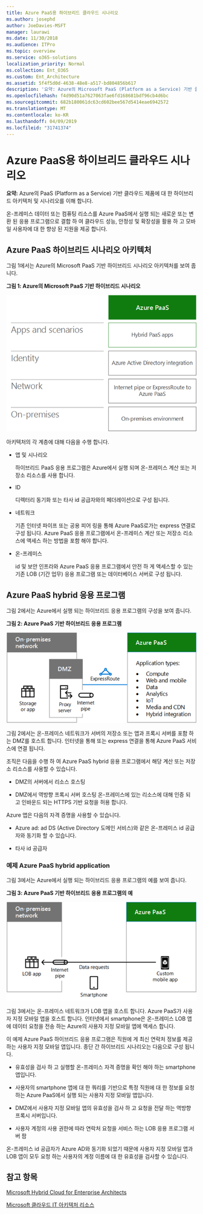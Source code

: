 ```yaml
---
title: Azure PaaS용 하이브리드 클라우드 시나리오
ms.author: josephd
author: JoeDavies-MSFT
manager: laurawi
ms.date: 11/30/2018
ms.audience: ITPro
ms.topic: overview
ms.service: o365-solutions
localization_priority: Normal
ms.collection: Ent_O365
ms.custom: Ent_Architecture
ms.assetid: 5f4f5d0d-4638-48e8-a517-bd804856b617
description: '요약: Azure의 Microsoft PaaS (Platform as a Service) 기반 클라우드 제품에 대 한 하이브리드 아키텍처 및 시나리오를 이해 합니다.'
ms.openlocfilehash: f4d90d51a7627063fae6fd168681bdf96cb4d6bc
ms.sourcegitcommit: 682b180061dc63cd602bee567d5414eae6942572
ms.translationtype: MT
ms.contentlocale: ko-KR
ms.lasthandoff: 04/09/2019
ms.locfileid: "31741374"
---
```

# <a name="hybrid-cloud-scenarios-for-azure-paas"></a>Azure PaaS용 하이브리드 클라우드 시나리오

 **요약:** Azure의 PaaS (Platform as a Service) 기반 클라우드 제품에 대 한 하이브리드 아키텍처 및 시나리오를 이해 합니다.
  
온-프레미스 데이터 또는 컴퓨팅 리소스를 Azure PaaS에서 실행 되는 새로운 또는 변환 된 응용 프로그램으로 결합 하 여 클라우드 성능, 안정성 및 확장성을 활용 하 고 모바일 사용자에 대 한 향상 된 지원을 제공 합니다. 
  
## <a name="azure-paas-hybrid-scenario-architecture"></a>Azure PaaS 하이브리드 시나리오 아키텍처

그림 1에서는 Azure의 Microsoft PaaS 기반 하이브리드 시나리오 아키텍처를 보여 줍니다.
  
**그림 1: Azure의 Microsoft PaaS 기반 하이브리드 시나리오**

![Azure의 Microsoft PaaS 기반 하이브리드 시나리오](media/Hybrid-Poster/Hybrid-Cloud-Stack-PaaS.png)
  
아키텍처의 각 계층에 대해 다음을 수행 합니다.
  
- 앱 및 시나리오
    
    하이브리드 PaaS 응용 프로그램은 Azure에서 실행 되며 온-프레미스 계산 또는 저장소 리소스를 사용 합니다.
    
- ID
    
    디렉터리 동기화 또는 타사 id 공급자와의 페더레이션으로 구성 됩니다.
    
- 네트워크
    
    기존 인터넷 파이프 또는 공용 피어 링을 통해 Azure PaaS로가는 express 연결로 구성 됩니다. Azure PaaS 응용 프로그램에서 온-프레미스 계산 또는 저장소 리소스에 액세스 하는 방법을 포함 해야 합니다.
    
- 온-프레미스
    
    id 및 보안 인프라와 Azure PaaS 응용 프로그램에서 안전 하 게 액세스할 수 있는 기존 LOB (기간 업무) 응용 프로그램 또는 데이터베이스 서버로 구성 됩니다.
    
## <a name="azure-paas-hybrid-application"></a>Azure PaaS hybrid 응용 프로그램

그림 2에서는 Azure에서 실행 되는 하이브리드 응용 프로그램의 구성을 보여 줍니다.
  
**그림 2: Azure PaaS 기반 하이브리드 응용 프로그램**

![Azure PaaS 기반 하이브리드 응용 프로그램](media/Hybrid-Poster/Hybrid-Cloud-Stack-PaaS-Apps.png)
  
그림 2에서는 온-프레미스 네트워크가 서버의 저장소 또는 앱과 프록시 서버를 포함 하는 DMZ를 호스트 합니다. 인터넷을 통해 또는 express 연결을 통해 Azure PaaS 서비스에 연결 됩니다.
  
조직은 다음을 수행 하 여 Azure PaaS hybrid 응용 프로그램에서 해당 계산 또는 저장소 리소스를 사용할 수 있습니다.
  
- DMZ의 서버에서 리소스 호스팅
    
- DMZ에서 역방향 프록시 서버 호스팅 온-프레미스에 있는 리소스에 대해 인증 되 고 인바운드 되는 HTTPS 기반 요청을 허용 합니다.
    
Azure 앱은 다음의 자격 증명을 사용할 수 있습니다.
  
- Azure ad: ad DS (Active Directory 도메인 서비스)와 같은 온-프레미스 id 공급자와 동기화 할 수 있습니다.
    
- 타사 id 공급자
    
### <a name="example-azure-paas-hybrid-application"></a>예제 Azure PaaS hybrid application

그림 3에서는 Azure에서 실행 되는 하이브리드 응용 프로그램의 예를 보여 줍니다.
  
**그림 3: Azure PaaS 기반 하이브리드 응용 프로그램의 예**

![Azure PaaS 기반 하이브리드 application의 예](media/Hybrid-Poster/Hybrid-Cloud-Stack-PaaS-Apps-Ex.png)
  
그림 3에서는 온-프레미스 네트워크가 LOB 앱을 호스트 합니다. Azure PaaS가 사용자 지정 모바일 앱을 호스트 합니다. 인터넷에서 smartphone은 온-프레미스 LOB 앱에 데이터 요청을 전송 하는 Azure의 사용자 지정 모바일 앱에 액세스 합니다.
  
이 예제 Azure PaaS 하이브리드 응용 프로그램은 직원에 게 최신 연락처 정보를 제공 하는 사용자 지정 모바일 앱입니다. 종단 간 하이브리드 시나리오는 다음으로 구성 됩니다.
  
- 유효성을 검사 하 고 실행할 온-프레미스 자격 증명을 확인 해야 하는 smartphone 앱입니다.
    
- 사용자의 smartphone 앱에 대 한 쿼리를 기반으로 특정 직원에 대 한 정보를 요청 하는 Azure PaaS에서 실행 되는 사용자 지정 모바일 앱입니다.
    
- DMZ에서 사용자 지정 모바일 앱의 유효성을 검사 하 고 요청을 전달 하는 역방향 프록시 서버입니다.
    
- 사용자 계정의 사용 권한에 따라 연락처 요청을 서비스 하는 LOB 응용 프로그램 서버 팜
    
온-프레미스 id 공급자가 Azure AD와 동기화 되었기 때문에 사용자 지정 모바일 앱과 LOB 앱이 모두 요청 하는 사용자의 계정 이름에 대 한 유효성을 검사할 수 있습니다.
  
## <a name="see-also"></a>참고 항목

[Microsoft Hybrid Cloud for Enterprise Architects](microsoft-hybrid-cloud-for-enterprise-architects.md)
  
[Microsoft 클라우드 IT 아키텍처 리소스](microsoft-cloud-it-architecture-resources.md)

